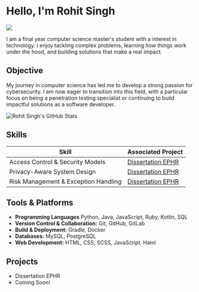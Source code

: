 # Hello, I'm Rohit Singh
<a href="https://www.linkedin.com/in/rohit-singh-215173215/"><img src="https://img.shields.io/badge/-LinkedIn-0072b1?&style=for-the-badge&logo=linkedin&logoColor=white" /></a>

I am a final year computer science master's student with a interest in technology. I enjoy tackling complex problems, learning how things work under the hood, and building solutions that make a real impact.

## Objective

My journey in computer science has led me to develop a strong passion for cybersecurity. I am now eager to transition into this field, with a particular focus on being a penetration testing specialist or continuing to build impactful solutions as a software developer.

![Rohit Singh's GitHub Stats](https://github-readme-stats.vercel.app/api?username=Macvncpro&show_icons=true)

## Skills

| Skill                                         | Associated Project         |
|-----------------------------------------------|----------------------------|
| Access Control & Security Models              | <a href="https://github.com/Macvncpro/Dissertation-EPHR">Dissertation EPHR</a>|
| Privacy-Aware System Design                   | <a href="https://github.com/Macvncpro/Dissertation-EPHR">Dissertation EPHR</a>|
| Risk Management & Exception Handling          | <a href="https://github.com/Macvncpro/Dissertation-EPHR">Dissertation EPHR</a>|

## Tools & Platforms

- **Programming Languages** Python, Java, JavaScript, Ruby, Kotlin, SQL
- **Version Control & Collaboration:** Git, GitHub, GitLab  
- **Build & Deployment:** Gradle, Docker 
- **Databases:** MySQL, PostgreSQL
- **Web Development:** HTML, CSS, SCSS, JavaScript, Haml 

## Projects
- Dissertation EPHR
- Coming Soon!

<!--
**Macvncpro/Macvncpro** is a ✨ _special_ ✨ repository because its `README.md` (this file) appears on your GitHub profile.

Here are some ideas to get you started:

- 🔭 I’m currently working on ...
- 🌱 I’m currently learning ...
- 👯 I’m looking to collaborate on ...
- 🤔 I’m looking for help with ...
- 💬 Ask me about ...
- 📫 How to reach me: ...
- 😄 Pronouns: ...
- ⚡ Fun fact: ...
-->
